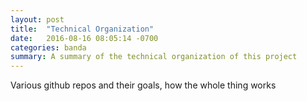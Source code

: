 ```yaml
---
layout: post
title:  "Technical Organization"
date:   2016-08-16 08:05:14 -0700
categories: banda
summary: A summary of the technical organization of this project
---
```


Various github repos and their goals, how the whole thing works

